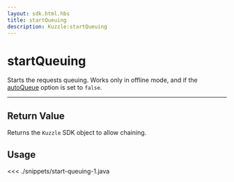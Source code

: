 ```yaml
---
layout: sdk.html.hbs
title: startQueuing
description: Kuzzle:startQueuing
---
```


# startQueuing

Starts the requests queuing. Works only in offline mode, and if the [autoQueue](/sdk/android/3/kuzzle/#properties) option is set to `false`.

---

## Return Value

Returns the `Kuzzle` SDK object to allow chaining.

## Usage

<<< ./snippets/start-queuing-1.java
